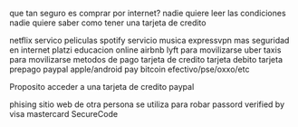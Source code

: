 
que tan seguro es comprar por internet?
nadie quiere leer las condiciones
nadie quiere saber como tener una tarjeta de credito

netflix servico peliculas
spotify servicio musica
expressvpn mas seguridad en internet 
platzi educacion online 
airbnb 
lyft para movilizarse
uber taxis para movilizarse
metodos de pago
	tarjeta de credito
	tarjeta debito
	tarjeta prepago
	paypal
	apple/android pay
	bitcoin
	efectivo/pse/oxxo/etc

Proposito acceder a una tarjeta de credito
paypal

phising 
	sitio web de otra persona 
	se utiliza para robar passord
verified by visa
mastercard SecureCode
 


